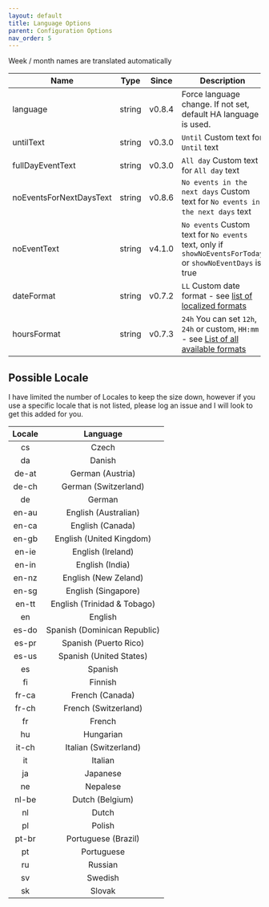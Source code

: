```yaml
---
layout: default
title: Language Options
parent: Configuration Options
nav_order: 5
---
```


Week / month names are translated automatically

| Name                    |  Type  | Since  | Description                                                                                                                                                      |
| ----------------------- | :----: | :----: | ---------------------------------------------------------------------------------------------------------------------------------------------------------------- |
| language                | string | v0.8.4 | Force language change. If not set, default HA language is used.                                                                                                  |
| untilText               | string | v0.3.0 | `Until` Custom text for `Until` text                                                                                                                             |
| fullDayEventText        | string | v0.3.0 | `All day` Custom text for `All day` text                                                                                                                         |
| noEventsForNextDaysText | string | v0.8.6 | `No events in the next days` Custom text for `No events in the next days` text                                                                                   |
| noEventText             | string | v4.1.0 | `No events` Custom text for `No events` text, only if `showNoEventsForToday` or `showNoEventDays` is true                                                        |
| dateFormat              | string | v0.7.2 | `LL` Custom date format - see [list of localized formats](https://day.js.org/docs/en/display/format#localized-formats)                                           |
| hoursFormat             | string | v0.7.3 | `24h` You can set `12h`, `24h` or custom, `HH:mm` - see [List of all available formats](https://day.js.org/docs/en/display/format#list-of-all-available-formats) |

## Possible Locale

I have limited the number of Locales to keep the size down, however if you use
a specific locale that is not listed, please log an issue and I will look to
get this added for you.

| Locale |           Language           |
| :----: | :--------------------------: |
|   cs   |            Czech             |
|   da   |           Danish             |
| de-at  |       German (Austria)       |
| de-ch  |     German (Switzerland)     |
|   de   |            German            |
| en-au  |     English (Australian)     |
| en-ca  |       English (Canada)       |
| en-gb  |   English (United Kingdom)   |
| en-ie  |      English (Ireland)       |
| en-in  |       English (India)        |
| en-nz  |     English (New Zeland)     |
| en-sg  |     English (Singapore)      |
| en-tt  | English (Trinidad & Tobago)  |
|   en   |           English            |
| es-do  | Spanish (Dominican Republic) |
| es-pr  |    Spanish (Puerto Rico)     |
| es-us  |   Spanish (United States)    |
|   es   |           Spanish            |
|   fi   |           Finnish            |
| fr-ca  |       French (Canada)        |
| fr-ch  |     French (Switzerland)     |
|   fr   |            French            |
|   hu   |          Hungarian           |
| it-ch  |    Italian (Switzerland)     |
|   it   |           Italian            |
|   ja   |           Japanese           |
|   ne   |           Nepalese           |
| nl-be  |       Dutch (Belgium)        |
|   nl   |            Dutch             |
|   pl   |            Polish            |
| pt-br  |     Portuguese (Brazil)      |
|   pt   |          Portuguese          |
|   ru   |           Russian            |
|   sv   |           Swedish            |
|   sk   |           Slovak             |
